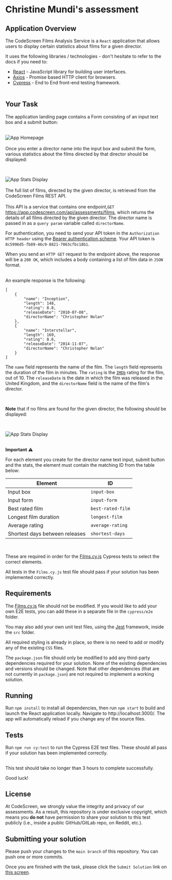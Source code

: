 # Christine Mundi's assessment

## Application Overview

The CodeScreen Films Analysis Service is a `React` application that allows users to display certain statistics about films for a given director.

It uses the following libraries / technologies - don't hesitate to refer to the docs if you need to:

* [React](https://reactjs.org/) - JavaScript library for building user interfaces.
* [Axios](https://github.com/axios/axios) - Promise based HTTP client for browsers.
* [Cypress](https://www.cypress.io/) - End to End front-end testing framework.
<br><br>

## Your Task

The application landing page contains a Form consisting of an input text box and a submit button:
<br><br>

![App Homepage](/public/app_homepage.png)
<br><br>
Once you enter a director name into the input box and submit the form, various statistics about the films directed by that director should be displayed:

<br>

![App Stats Display](/public/app_stats_display.png)
<br><br>
The full list of films, directed by the given director, is retrieved from the CodeScreen Films REST API. <br><br>
This API is a service that contains one endpoint,`GET` https://app.codescreen.com/api/assessments/films, which returns the details of all films directed by the given director. The director name is passed in as a `query param` variable called `directorName`.

For authentication, you need to send your API token in the `Authorization HTTP header` using the [Bearer authentication scheme](https://tools.ietf.org/html/draft-ietf-oauth-v2-bearer-20#section-2.1). Your API token is `8c5996d5-fb89-46c9-8821-7063cfbc18b1`.

When you send an `HTTP GET` request to the endpoint above, the response will be a `200 OK`, which includes a body containing a list of film data in `JSON` format. 
<br><br> 

An example response is the following:

    [
        {
            "name": "Inception",
            "length": 148,
            "rating": 8.8,
            "releaseDate": "2010-07-08",
            "directorName": "Christopher Nolan"
        },
        {
            "name": "Interstellar",
            "length": 169,
            "rating": 8.6,
            "releaseDate": "2014-11-07",
            "directorName": "Christopher Nolan"
        }
    ]

The `name` field represents the name of the film. The `length` field represents the duration of the film in minutes. The `rating` is the <a href="https://www.imdb.com/" target="_blank">`IMDb`</a> rating for the film, out of 10. The `releaseDate` is the date in which the film was released in the United Kingdom, and the `directorName` field is the name of the film's director.

<br>

**Note** that if no films are found for the given director, the following should be displayed:

<br>

![App Stats Display](/public/app_stats_display_no_user.png)
<br><br>

**Important** ⚠️

For each element you create for the director name text input, submit button and the stats, the element must contain the matching ID from the table below: 

| Element | ID |
| --- | ----------- |
| Input box | `input-box`
| Input form | `input-form`
| Best rated film | `best-rated-film` |
| Longest film duration | `longest-film` |
| Average rating | `average-rating` |
| Shortest days between releases | `shortest-days` |

<br>

These are required in order for the [Films.cy.js](cypress/e2e/Films.cy.js) Cypress tests to select the correct elements.

All tests in the `Films.cy.js` test file should pass if your solution has been implemented correctly.

## Requirements
The [Films.cy.js](cypress/e2e/Films.cy.js) file should not be modified. If you would like to add your own E2E tests, you can add these in a separate file in the `cypress/e2e` folder.

You may also add your own unit test files, using the [Jest](https://jestjs.io/) framework, inside the `src` folder.

All required styling is already in place, so there is no need to add or modify any of the existing `CSS` files.

The `package.json` file should only be modified to add any third-party dependencies required for your solution. None of the existing dependencies and versions should be changed. Note that other dependencies (that are not currently in `package.json`) are not required to implement a working solution. 

## Running
Run `npm install` to install all dependencies, then run `npm start` to build and launch the React application locally. Navigate to http://localhost:3000/. The app will automatically reload if you change any of the source files.

## Tests
Run `npm run cy:test` to run the Cypress E2E test files. These should all pass if your solution has been implemented correctly.

##

This test should take no longer than 3 hours to complete successfully.

Good luck!
## License

At CodeScreen, we strongly value the integrity and privacy of our assessments. As a result, this repository is under exclusive copyright, which means you **do not** have permission to share your solution to this test publicly (i.e., inside a public GitHub/GitLab repo, on Reddit, etc.). <br>

## Submitting your solution

Please push your changes to the `main branch` of this repository. You can push one or more commits. <br>

Once you are finished with the task, please click the `Submit Solution` link on <a href="https://app.codescreen.com/candidate/baffa133-3cd0-4ede-8996-410c489cf791" target="_blank">this screen</a>.
